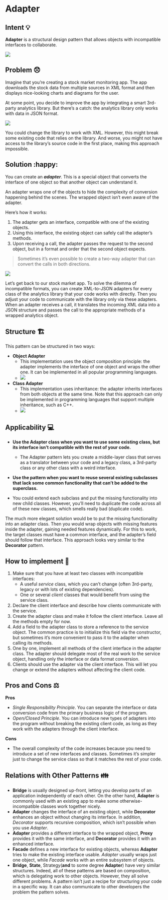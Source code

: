 # Adapter

## Intent :bulb:

**Adapter** is a structural design pattern that allows objects with incompatible interfaces to collaborate.

![](img/1.png)

## Problem :disappointed:

Imagine that you’re creating a stock market monitoring app. The app downloads the stock data from multiple sources in XML format and then displays nice-looking charts and diagrams for the user.

At some point, you decide to improve the app by integrating a smart 3rd-party analytics library. But there’s a catch: the analytics library only works with data in JSON format.

![](img/2.png)

You could change the library to work with XML. However, this might break some existing code that relies on the library. And worse, you might not have access to the library’s source code in the first place, making this approach impossible.

## Solution :happy:

You can create an ***adapter***. This is a special object that converts the interface of one object so that another object can understand it.

An adapter wraps one of the objects to hide the complexity of conversion happening behind the scenes. The wrapped object isn’t even aware of the adapter.

Here’s how it works:

1. The adapter gets an interface, compatible with one of the existing objects.
2. Using this interface, the existing object can safely call the adapter’s methods.
3. Upon receiving a call, the adapter passes the request to the second object, but in a format and order that the second object expects.

> Sometimes it’s even possible to create a two-way adapter that can convert the calls in both directions.

![](img/3.png)

Let’s get back to our stock market app. To solve the dilemma of incompatible formats, you can create XML-to-JSON adapters for every class of the analytics library that your code works with directly. Then you adjust your code to communicate with the library only via these adapters. When an adapter receives a call, it translates the incoming XML data into a JSON structure and passes the call to the appropriate methods of a wrapped analytics object.

## Structure :building_construction:

This pattern can be structured in two ways:

- **Object Adapter**
  - This implementation uses the object composition principle: the adapter implements the interface of one object and wraps the other one. It can be implemented in all popular programming languages.
  - ![](img/4.png)
- **Class Adapter**
  - This implementation uses inheritance: the adapter inherits interfaces from both objects at the same time. Note that this approach can only be implemented in programming languages that support multiple inheritance, such as C++.
  - ![](img/5.png)

##  Applicability :computer:

- **Use the Adapter class when you want to use some existing class, but its interface isn’t compatible with the rest of your code.**
  - The Adapter pattern lets you create a middle-layer class that serves as a translator between your code and a legacy class, a 3rd-party class or any other class with a weird interface.

- **Use the pattern when you want to reuse several existing subclasses that lack some common functionality that can’t be added to the superclass.**

- You could extend each subclass and put the missing functionality into new child classes. However, you’ll need to duplicate the code across all of these new classes, which smells really bad (duplicate code).

The much more elegant solution would be to put the missing functionality into an adapter class. Then you would wrap objects with missing features inside the adapter, gaining needed features dynamically. For this to work, the target classes must have a common interface, and the adapter’s field should follow that interface. This approach looks very similar to the **Decorator** pattern.

## How to implement :hammer:

1. Make sure that you have at least two classes with incompatible interfaces:
   - A useful *service* class, which you can’t change (often 3rd-party, legacy or with lots of existing dependencies).
   - One or several *client* classes that would benefit from using the service class.
2. Declare the client interface and describe how clients communicate with the service.
3. Create the adapter class and make it follow the client interface. Leave all the methods empty for now.
4. Add a field to the adapter class to store a reference to the service object. The common practice is to initialize this field via the constructor, but sometimes it’s more convenient to pass it to the adapter when calling its methods.
5. One by one, implement all methods of the client interface in the adapter class. The adapter should delegate most of the real work to the service object, handling only the interface or data format conversion.
6. Clients should use the adapter via the client interface. This will let you change or extend the adapters without affecting the client code.

## Pros and Cons :balance_scale:

**Pros**

- *Single Responsibility Principle*. You can separate the interface or data conversion code from the primary business logic of the program.
-  *Open/Closed Principle*. You can introduce new types of adapters into the program without breaking the existing client code, as long as they work with the adapters through the client interface.

**Cons**

- The overall complexity of the code increases because you need to introduce a set of new interfaces and classes. Sometimes it’s simpler just to change the service class so that it matches the rest of your code.

## Relations with Other Patterns :family:

- **Bridge** is usually designed up-front, letting you develop parts of an application independently of each other. On the other hand, **Adapter** is commonly used with an existing app to make some otherwise-incompatible classes work together nicely.
- **Adapter** changes the interface of an existing object, while **Decorator** enhances an object without changing its interface. In addition, *Decorator* supports recursive composition, which isn’t possible when you use *Adapter*.
- **Adapter** provides a different interface to the wrapped object, **Proxy** provides it with the same interface, and **Decorator** provides it with an enhanced interface.
- **Facade** defines a new interface for existing objects, whereas **Adapter** tries to make the existing interface usable. *Adapter* usually wraps just one object, while *Facade* works with an entire subsystem of objects.
- **Bridge**, **State**, Strategy(**and** to some degree **Adapter**) have very similar structures. Indeed, all of these patterns are based on composition, which is delegating work to other objects. However, they all solve different problems. A pattern isn’t just a recipe for structuring your code in a specific way. It can also communicate to other developers the problem the pattern solves.
